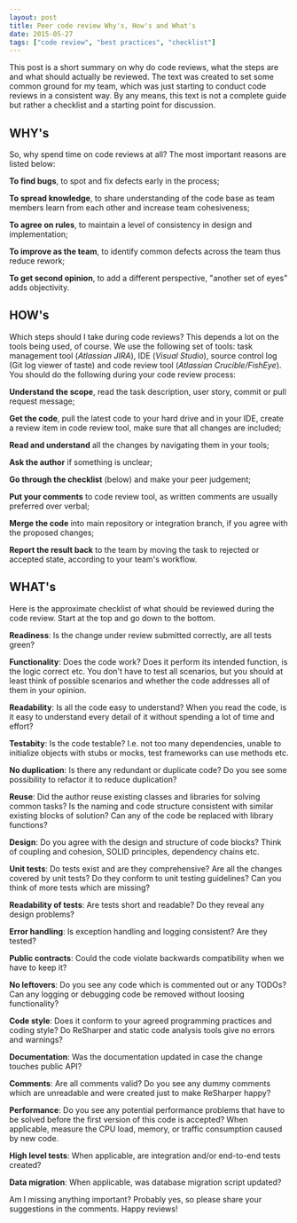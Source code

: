 ```yaml
---
layout: post
title: Peer code review Why's, How's and What's
date: 2015-05-27
tags: ["code review", "best practices", "checklist"]
---
```

This post is a short summary on why do code reviews, what the steps are and what should actually be reviewed. The text was created to set some common ground for my team, which was just starting to conduct code reviews in a consistent way. By any means, this text is not a complete guide but rather a checklist and a starting point for discussion.

WHY's
-----
So, why spend time on code reviews at all? The most important reasons are listed below:

**To find bugs**, to spot and fix defects early in the process;

**To spread knowledge**, to share understanding of the code base as team members learn from each other and increase team cohesiveness;

**To agree on rules**, to maintain a level of consistency in design and implementation;

**To improve as the team**, to identify common defects across the team thus reduce rework;

**To get second opinion**, to add a different perspective, "another set of eyes" adds objectivity.
 

HOW's
-----
Which steps should I take during code reviews? This depends a lot on the tools being used, of course. We use the following set of tools: task management tool (_Atlassian JIRA_), IDE (_Visual Studio_), source control log (Git log viewer of taste) and code review tool (_Atlassian Crucible/FishEye_). 
You should do the following during your code review process:

**Understand the scope**, read the task description, user story, commit or pull request message;

**Get the code**, pull the latest code to your hard drive and in your IDE, create a review item in code review tool, make sure that all changes are included;

**Read and understand** all the changes by navigating them in your tools;

**Ask the author** if something is unclear;

**Go through the checklist** (below) and make your peer judgement;

**Put your comments** to code review tool, as written comments are usually preferred over verbal;

**Merge the code** into main repository or integration branch, if you agree with the proposed changes;

**Report the result back** to the team by moving the task to rejected or accepted state, according to your team's workflow.


WHAT's
------
Here is the approximate checklist of what should be reviewed during the code review. Start at the top and go down to the bottom.

**Readiness**: Is the change under review submitted correctly, are all tests green?

**Functionality**: Does the code work? Does it perform its intended function, is the logic correct etc. You don't have to test all scenarios, but you should at least think of possible scenarios and whether the code addresses all of them in your opinion.

**Readability**: Is all the code easy to understand? When you read the code, is it easy to understand every detail of it without spending a lot of time and effort?

**Testabity**: Is the code testable? I.e. not too many dependencies, unable to initialize objects with stubs or mocks, test frameworks can use methods etc.

**No duplication**: Is there any redundant or duplicate code? Do you see some possibility to refactor it to reduce duplication? 

**Reuse**: Did the author reuse existing classes and libraries for solving common tasks? Is the naming and code structure consistent with similar existing blocks of solution? Can any of the code be replaced with library functions?

**Design**: Do you agree with the design and structure of code blocks? Think of coupling and cohesion, SOLID principles, dependency chains etc.

**Unit tests**: Do tests exist and are they comprehensive? Are all the changes covered by unit tests? Do they conform to unit testing guidelines? Can you think of more tests which are missing?

**Readability of tests**: Are tests short and readable? Do they reveal any design problems?

**Error handling**: Is exception handling and logging consistent? Are they tested?

**Public contracts**: Could the code violate backwards compatibility when we have to keep it?

**No leftovers**: Do you see any code which is commented out or any TODOs? Can any logging or debugging code be removed without loosing functionality?

**Code style**: Does it conform to your agreed programming practices and coding style? Do ReSharper and static code analysis tools give no errors and warnings?

**Documentation**: Was the documentation updated in case the change touches public API?

**Comments**: Are all comments valid? Do you see any dummy comments which are unreadable and were created just to make ReSharper happy?

**Performance**: Do you see any potential performance problems that have to be solved before the first version of this code is accepted? When applicable, measure the CPU load, memory, or traffic consumption caused by new code.

**High level tests**: When applicable, are integration and/or end-to-end tests created?

**Data migration**: When applicable, was database migration script updated?

Am I missing anything important? Probably yes, so please share your suggestions in the comments. 
Happy reviews!